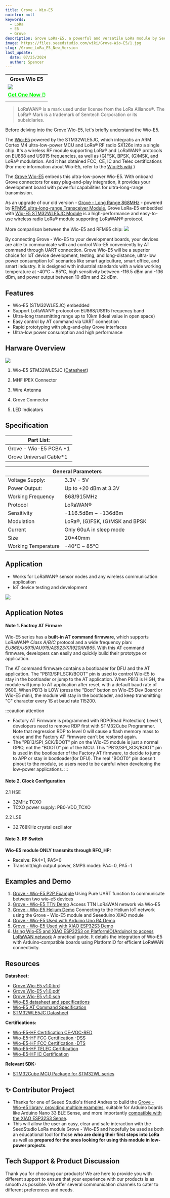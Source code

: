 ```yaml
---
title: Grove - Wio-E5
nointro: null
keywords:
  - LoRa
  - E5
  - Grove
description: Grove LoRa-E5, a powerful and versatile LoRa module by Seeed Studio. Explore its features, datasheets, certifications, and relevant SDKs
image: https://files.seeedstudio.com/wiki/Grove-Wio-E5/1.jpg
slug: /Grove_LoRa_E5_New_Version
last_update:
  date: 07/25/2024
  author: Spencer
---
```


<div class="table-center">
  <table align="center">
    <tr>
        <th>Grove Wio E5</th>
    </tr>
    <tr>
        <td><div style={{textAlign:'center'}}><img src="https://files.seeedstudio.com/wiki/Grove-Wio-E5/1.jpg" style={{width:'auto', height:320}}/></div></td>
    </tr>
      <tr>
        <td><div class="get_one_now_container" style={{textAlign: 'center'}}>
          <a class="get_one_now_item" href="https://www.seeedstudio.com/Grove-LoRa-E5-STM32WLE5JC-p-4867.html">
              <strong><span><font color={'FFFFFF'} size={"4"}> Get One Now 🖱️</font></span></strong>
          </a>
      </div></td>
    </tr>
  </table>
</div>

> LoRaWAN® is a mark used under license from the LoRa Alliance®.
The LoRa® Mark is a trademark of Semtech Corporation or its subsidiaries.

Before delving into the Grove Wio-E5, let's briefly understand the Wio-E5.

The [Wio-E5](https://www.seeedstudio.com/LoRa-E5-Wireless-Module-p-4745.html) powered by the STM32WLE5JC, which integratis an ARM Cortex M4 ultra-low-power MCU and LoRa® RF radio SX126x into a single chip. It's a wireless RF module supporting LoRa® and LoRaWAN® protocols on EU868 and US915 frequencies, as well as (G)FSK, BPSK, (G)MSK, and LoRa® modulation. And it has obtained FCC, CE, IC and Telec certifications (For more information about Wio-E5, refer to the [Wio-E5 wiki](https://wiki.seeedstudio.com/LoRa-E5_STM32WLE5JC_Module/).)

The [Grove Wio-E5](https://www.seeedstudio.com/Grove-LoRa-E5-STM32WLE5JC-p-4867.html) embeds this ultra-low-power Wio-E5. With onboard Grove connectors for easy plug-and-play integration, it provides your development board with powerful capabilities for ultra-long-range transmission.


As an upgrade of our old version - [Grove - Long Range 868MHz](https://www.seeedstudio.com/Grove-LoRa-Radio-868MHz.html) - powered by [RFM95 ultra-long-range Transceiver Module](https://www.seeedstudio.com/RFM95-Ultra-long-Range-Transceiver-Module-LoRa-Module-support-868M-frequency-p-2807.html), Grove LoRa-E5 embedded with [Wio-E5 STM32WLE5JC Module](https://www.seeedstudio.com/LoRa-E5-Wireless-Module-p-4745.html) is a high-performance and easy-to-use wireless radio LoRa® module supporting LoRaWAN® protocol.

More comparison between the Wio-E5 and RFM95 chip:
![](https://files.seeedstudio.com/wiki/Grove-Wio-E5/2.png)

By connecting Grove - Wio-E5 to your development boards, your devices are able to communicate with and control Wio-E5 conveniently by AT command through UART connection. Grove Wio-E5 will be a superior choice for IoT device development, testing, and long-distance, ultra-low power consumption IoT scenarios like smart agriculture, smart office, and smart industry. It is designed with industrial standards with a wide working temperature at -40℃ ~ 85℃, high sensitivity between -116.5 dBm and -136 dBm, and power output between 10 dBm and 22 dBm.

## Features

- Wio-E5 (STM32WLE5JC) embedded
- Support LoRaWAN® protocol on EU868/US915 frequency band
- Ultra-long transmitting range up to 10km (Ideal value in open space)
- Easy control by AT command via UART connection
- Rapid prototyping with plug-and-play Grove interfaces
- Ultra-low power consumption and high performance

## Harware Overview

![](https://files.seeedstudio.com/wiki/LoRa-E5_Development_Kit/hardware%20overview/4081615359627_.pic_hd.jpg)

1. Wio-E5 STM32WLE5JC ([Datasheet](https://files.seeedstudio.com/products/317990687/res/LoRa-E5%20module%20datasheet_V1.0.pdf))

2. MHF IPEX Connector

3. Wire Antenna

4. Grove Connector

5. LED Indicators

<!-- 不准确，只是一个模组，并不支持编程  -->
<!-- ## Platform Supported
<table>
  <tr>
    <th>Arduino</th>
    <th>Raspberry Pi</th>
    <th></th>
    <th></th>
    <th></th>
  </tr>
  <tr>
    <td style={{ textAlign: 'center' }}>
      <img src="https://files.seeedstudio.com/wiki/wiki_english/docs/images/arduino_logo.jpg" alt="pir" width={600} height="auto" />
    </td>
    <td style={{ textAlign: 'center' }}>
      <img src="https://files.seeedstudio.com/products/113020091/Raspberry_Pi-Logo.wine.png" alt="pir" width={600} height="auto" />
    </td>
    <td style={{ textAlign: 'center' }}>
      <img src="https://files.seeedstudio.com/wiki/wiki_english/docs/images/bbg_logo_n.jpg" alt="pir" width={600} height="auto" />
    </td>
    <td style={{ textAlign: 'center' }}>
      <img src="https://files.seeedstudio.com/wiki/wiki_english/docs/images/wio_logo_n.jpg" alt="pir" width={600} height="auto" />
    </td>
    <td style={{ textAlign: 'center' }}>
      <img src="https://files.seeedstudio.com/wiki/wiki_english/docs/images/linkit_logo_n.jpg" alt="pir" width={600} height="auto" />
    </td>
  </tr>
</table> -->

## Specification

<!-- <style type="text/css" xml="space" dangerouslySetInnerHTML={{__html: "<!--\n.tg  {border-collapse:collapse;border-spacing:0;}\n.tg td{border-color:black;border-style:solid;border-width:1px;font-family:Arial, sans-serif;font-size:14px;\n  overflow:hidden;padding:10px 5px;word-break:normal;}\n.tg th{border-color:black;border-style:solid;border-width:1px;font-family:Arial, sans-serif;font-size:14px;\n  font-weight:normal;overflow:hidden;padding:10px 5px;word-break:normal;}\n.tg .tg-f2tp{background-color:#c0c0c0;border-color:#c0c0c0;color:#ffffff;text-align:left;vertical-align:top}\n.tg .tg-uu1j{background-color:#ffffff;border-color:#c0c0c0;color:#343434;text-align:left;vertical-align:top}\n" }} /> -->


<div class="table-center">
<table class="tg" align="center">
<thead>
<tr><th class="tg-f2tp" colspan="2">Part List:</th></tr>
</thead>
<tbody>
<tr>
<td class="tg-uu1j" colspan="2">Grove - Wio-E5 PCBA *1</td>
</tr>
<tr>
<td class="tg-uu1j" colspan="2">Grove Universal Cable*1</td>
</tr>
</tbody>
</table>
</div>

<div class="table-center">
<table class="tg" align="center">
<thead>
<tr><th class="tg-f2tp" colspan="2">General Parameters</th></tr>
</thead>
<tbody>
<tr>
<td class="tg-uu1j">Voltage <span>Supply: </span></td>
<td class="tg-uu1j">3.3V - 5V</td>
</tr>
<tr>
<td class="tg-uu1j">Power <span>Output: </span></td>
<td class="tg-uu1j">Up to +20 dBm at 3.3V</td>
</tr>
<tr>
<td class="tg-uu1j">Working Frequency</td>
<td class="tg-uu1j">868/915MHz</td>
</tr>
<tr>
<td class="tg-uu1j">Protocol</td>
<td class="tg-uu1j">LoRaWAN®</td>
</tr>
<tr>
<td class="tg-uu1j">Sensitivity</td>
<td class="tg-uu1j">-116.5dBm ~ -136dBm</td>
</tr>
<tr>
<td class="tg-uu1j">Modulation</td>
<td class="tg-uu1j">LoRa®, (G)FSK, (G)MSK and BPSK</td>
</tr>
<tr>
<td class="tg-uu1j">Current</td>
<td class="tg-uu1j">Only 60uA in sleep mode</td>
</tr>
<tr>
<td class="tg-uu1j">Size</td>
<td class="tg-uu1j">20*40mm</td>
</tr>
<tr>
<td class="tg-uu1j">Working Temperature</td>
<td class="tg-uu1j">-40℃ ~ 85℃</td>
</tr>
</tbody>
</table>
</div>

<!-- <style type="text/css" xml="space" dangerouslySetInnerHTML={{__html: "<!--\n.tg  {border-collapse:collapse;border-spacing:0;}\n.tg td{border-color:black;border-style:solid;border-width:1px;font-family:Arial, sans-serif;font-size:14px;\n  overflow:hidden;padding:10px 5px;word-break:normal;}\n.tg th{border-color:black;border-style:solid;border-width:1px;font-family:Arial, sans-serif;font-size:14px;\n  font-weight:normal;overflow:hidden;padding:10px 5px;word-break:normal;}\n.tg .tg-f2tp{background-color:#c0c0c0;border-color:#c0c0c0;color:#ffffff;text-align:left;vertical-align:top}\n.tg .tg-uu1j{background-color:#ffffff;border-color:#c0c0c0;color:#343434;text-align:left;vertical-align:top}\n" }} /> -->


## Application

- Works for LoRaWAN® sensor nodes and any wireless communication application
- IoT device testing and development

![](https://files.seeedstudio.com/products/317990687/image/application.png)


## Application Notes

#### Note 1. Factroy AT Firmare

Wio-E5 series has a **built-in AT command firmware**, which supports LoRaWAN® *Class A/B/C* protocol and a wide frequency plan: *EU868/US915/AU915/AS923/KR920/IN865*. With this AT command firmware, developers can easily and quickly build their prototype or application.

The AT command firmware contains a bootloader for DFU and the AT application. The "PB13/SPI_SCK/BOOT" pin is used to control Wio-E5 to stay in the bootloader or jump to the AT application. When PB13 is HIGH, the module will jump to AT application after reset, with a default baud rate of 9600. When PB13 is LOW (press the "Boot" button on Wio-E5 Dev Board or Wio-E5 mini), the module will stay in the bootloader, and keep transmitting "C" character every 1S at baud rate 115200.

:::caution attention

- Factory AT Firmware is programmed with RDP(Read Protection) Level 1, developers need to remove RDP first with STM32Cube Programmer. Note that regression RDP to level 0 will cause a flash memory mass to erase and the Factory AT Firmware can't be restored again.
- The "PB13/SPI_SCK/BOOT" pin on the Wio-E5 module is just a normal GPIO, not the "BOOT0" pin of the MCU. This "PB13/SPI_SCK/BOOT" pin is used in the bootloader of the Factory AT firmware, to decide to jump to APP or stay in bootloader(for DFU). The real "BOOT0" pin doesn't pinout to the module, so users need to be careful when developing the low-power applications.
:::

#### Note 2. Clock Configuration

2.1 HSE

- 32MHz TCXO
- TCXO power supply: PB0-VDD_TCXO

2.2 LSE

- 32.768KHz crystal oscillator

#### Note 3. RF Switch

**Wio-E5 module ONLY transmits through RFO_HP:**

- Receive: PA4=1, PA5=0
- Transmit(high output power, SMPS mode): PA4=0, PA5=1

## Examples and Demo

1. [Grove - Wio-E5 P2P Example](https://wiki.seeedstudio.com/Grove_Wio_E5_P2P/) Using Pure UART function to communicate between two wio-e5 devices
2. [Grove - Wio-E5 TTN Demo](https://wiki.seeedstudio.com/Grove_Wio_E5_TTN_Demo/) Access TTN LoRaWAN network via Wio-E5
3. [Grove - Wio-E5 Helium Demo](https://wiki.seeedstudio.com/Grove_Wio_E5_Helium_Demo/) Connecting to the Helium IoT network using the Grove - Wio-E5 module and Seeeduino XIAO module
4. [Grove - Wio-E5 Used with Arduino Uno R4 Demo](https://wiki.seeedstudio.com/Grove_Wio_E5_SenseCAP_Cloud_Demo/)
5. [Grove - Wio-E5 Used with XIAO ESP32S3 Demo](https://wiki.seeedstudio.com/Grove_Wio_E5_SenseCAP_XIAO_ESP32S3/)
6. [Using Wio-E5 and XIAO ESP32S3 on PlatformIO(Arduino) to access LoRaWAN network](/platformio_wio_e5/) A practical guide. It details the integration of Wio-E5 with Arduino-compatible boards using PlatformIO for efficient LoRaWAN connectivity. 

## Resources

**Datasheet:**

- [Grove Wio-E5 v1.0.brd](http://files.seeedstudio.com/products/113020091/Grove%20-%20LoRa%20-E5%20v1.0.brd)
- [Grove Wio-E5 v1.0.pdf](https://files.seeedstudio.com/products/113020091/Grove%20-%20LoRa%20-E5%20v1.0.pdf)
- [Grove Wio-E5 v1.0.sch](http://files.seeedstudio.com/products/113020091/Grove%20-%20LoRa%20-E5%20v1.0.sch)
- [Wio-E5 datasheet and specifications](https://files.seeedstudio.com/products/317990687/res/LoRa-E5%20module%20datasheet_V1.1.pdf)
- [Wio-E5 AT Command Specification](https://files.seeedstudio.com/products/317990687/res/LoRa-E5%20AT%20Command%20Specification_V1.0%20.pdf)
- [STM32WLE5JC Datasheet](https://files.seeedstudio.com/products/317990687/res/STM32WLE5JC%20Datasheet.pdf)

**Certifications:**

- [Wio-E5-HF Certification CE-VOC-RED](https://files.seeedstudio.com/products/317990687/res/LoRa-E5-HF%20Certification%20CE-VOC-RED.pdf)
- [Wio-E5-HF FCC Certification -DSS](https://files.seeedstudio.com/products/317990687/res/LoRa-E5-HF%20FCC%20Certification%20-DSS.pdf)
- [Wio-E5-HF FCC Certification -DTS](https://files.seeedstudio.com/products/317990687/res/LoRa-E5-HF%20FCC%20Certification%20-DTS.pdf)
- [Wio-E5-HF TELEC Certification](https://files.seeedstudio.com/products/317990687/res/Telec.zip)
- [Wio-E5-HF IC Certification](https://files.seeedstudio.com/products/317990687/res/LoRa-E5-HF%20IC%20ID.pdf)

**Relevant SDK:**

- [STM32Cube MCU Package for STM32WL series](https://my.st.com/content/my_st_com/en/products/embedded-software/mcu-mpu-embedded-software/stm32-embedded-software/stm32cube-mcu-mpu-packages/stm32cubewl.license=1608693595598.product=STM32CubeWL.version=1.0.0.html#overview)

## ✨ Contributor Project

- Thanks for one of Seeed Studio's friend Andres to build the [Grove - Wio-e5 library, providing multiple examples](https://github.com/andresoliva/LoRa-E5), suitable for Arduino boards like Arduino Nano 33 BLE Sense, and more importantly [compatible with the XIAO ESP32S3 Sense](https://github.com/andresoliva/LoRa-E5).
- This will allow the user an easy, clear and safe interaction with the SeedStudio LoRa module Grove - Wio-E5 and hopefully be used as both an educational tool for those **who are doing their first steps into LoRa** as well as **prepared for the ones looking for using this module in low-power projects**.

## Tech Support & Product Discussion

Thank you for choosing our products! We are here to provide you with different support to ensure that your experience with our products is as smooth as possible. We offer several communication channels to cater to different preferences and needs.

<div class="button_tech_support_container">
<a href="https://forum.seeedstudio.com/" class="button_forum"></a> 
<a href="https://www.seeedstudio.com/contacts" class="button_email"></a>
</div>

<div class="button_tech_support_container">
<a href="https://discord.gg/eWkprNDMU7" class="button_discord"></a> 
<a href="https://github.com/Seeed-Studio/wiki-documents/discussions/69" class="button_discussion"></a>
</div>

